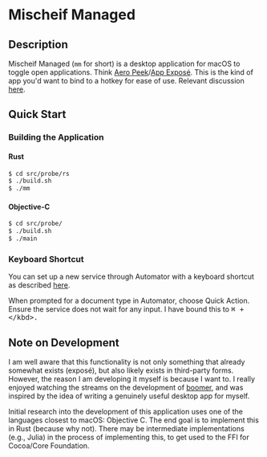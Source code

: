 # Mischeif Managed

## Description

Mischeif Managed (`mm` for short) is a desktop application for macOS to toggle open applications.  Think [Aero Peek](https://www.wikiwand.com/en/Windows_Aero)/[App Exposé](https://www.wikiwand.com/en/Expos%C3%A9_%28Mac_OS_X%29).  This is the kind of app you'd want to bind to a hotkey for ease of use.  Relevant discussion [here](https://superuser.com/q/36504).

## Quick Start

### Building the Application

#### Rust

```bash
$ cd src/probe/rs
$ ./build.sh
$ ./mm
```

#### Objective-C

```bash
$ cd src/probe/
$ ./build.sh
$ ./main
```

### Keyboard Shortcut

You can set up a new service through Automator with a keyboard shortcut as described [here](https://apple.stackexchange.com/a/40887/366960).

When prompted for a document type in Automator, choose Quick Action.  Ensure the service does not wait for any input.  I have bound this to <kbd>⌘ + \</kbd>.

## Note on Development

I am well aware that this functionality is not only something that already somewhat exists (exposé), but also likely exists in third-party forms.  However, the reason I am developing it myself is because I want to.  I really enjoyed watching the streams on the development of [boomer](https://github.com/tsoding/boomer), and was inspired by the idea of writing a genuinely useful desktop app for myself.

Initial research into the development of this application uses one of the languages closest to macOS: Objective C.  The end goal is to implement this in Rust (because why not).  There may be intermediate implementations (e.g., Julia) in the process of implementing this, to get used to the FFI for Cocoa/Core Foundation.
